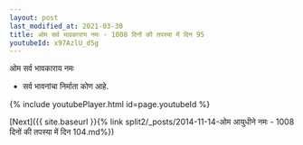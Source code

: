 ```yaml
---
layout: post
last_modified_at: 2021-03-30
title: ओम सर्व भावकाराय नमः - 1008 दिनों की तपस्या में दिन 95
youtubeId: x97AzlU_d5g
---
```

 
 
 ओम सर्व भावकाराय नमः  
 
 -  सर्व भावनांचा निर्माता कोण आहे. 
 
  
 
  
 
 
 
 
 
 


{% include youtubePlayer.html id=page.youtubeId %}
 
[Next]({{ site.baseurl }}{% link  split2/_posts/2014-11-14-ओम आयुधीने नमः - 1008 दिनों की तपस्या में दिन 104.md%})
 
